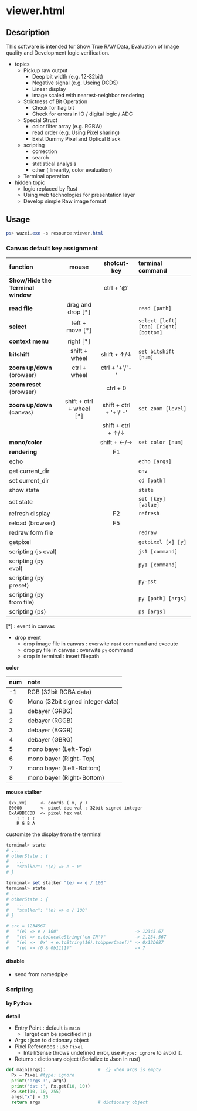 # viewer.html 

## Description

This software is intended for Show True RAW Data, Evaluation of Image quality and Development logic verification.

- topics
  - Pickup raw output
    - Deep bit width (e.g. 12-32bit)
    - Negative signal (e.g. Useing DCDS)
    - Linear display
    - image scaled with nearest-neighbor rendering
  - Strictness of Bit Operation
    - Check for flag bit  
    - Check for errors in IO / digital logic / ADC
  - Special Struct
    - color filter array (e.g. RGBW)
    - read order (e.g. Using Pixel sharing)
    - Exist Dummy Pixel and Optical Black
  - scripting
    - correction
    - search
    - statistical analysis
    - other ( linearity, color evaluation)
  - Terminal operation
- hidden topic
  - logic replaced by Rust
  - Using web technologies for presentation layer
  - Develop simple Raw image format

## Usage

```powershell
ps> wuzei.exe -s resource:viewer.html
```

### Canvas default key assignment

| function                          | mouse                    | shotcut-key            | terminal command |
| :--                               | :--:                     | :--:                   | :--              |
| **Show/Hide the Terminal window** |                          | ctrl + '@'             | |
| **read file**                     | drag and drop [*]        |                        | ```read [path]``` |
| **select**                        | left + move [*]          |                        | ```select [left] [top] [right] [bottom]``` |
| **context menu**                  | right [*]                |                        | |
| **bitshift**                      | shift + wheel            | shift + ↑/↓            | ```set bitshift [num]``` |
| **zoom up/down** (browser)        | ctrl + wheel             | ctrl + '+'/'-'         | |
| **zoom reset** (browser)          |                          | ctrl + 0               | |
| **zoom up/down** (canvas)         | shift + ctrl + wheel [*] | shift + ctrl + '+'/'-' | ```set zoom [level]``` |
|                                   |                          | shift + ctrl + ↑/↓     | |
| **mono/color**                    |                          | shift + ←/→            | ```set color [num]``` |
| **rendering**                     |                          | F1                     | |
| echo                              |                          |                        | ```echo [args]``` |
| get current_dir                   |                          |                        | ```env``` |
| set current_dir                   |                          |                        | ```cd [path]``` |
| show state                        |                          |                        | ```state``` |
| set state                         |                          |                        | ```set [key] [value]``` |
| refresh display                   |                          | F2                     | ```refresh``` |
| reload (browser)                  |                          | F5                     | |
| redraw form file                  |                          |                        | ```redraw``` |
| getpixel                          |                          |                        | ```getpixel [x] [y]``` |
| scripting (js eval)               |                          |                        | ```js1 [command]``` |
| scripting (py eval)               |                          |                        | ```py1 [command]``` |
| scripting (py preset)             |                          |                        | ```py-pst``` |
| scripting (py from file)          |                          |                        | ```py [path] [args]``` |
| scripting (ps)                    |                          |                        | ```ps [args]``` |

[*] : event in canvas

- drop event
  - drop image file in canvas : overwite ```read``` command and execute
  - drop py file in canvas : overwite ```py``` command
  - drop in terminal : insert filepath

**color**

| num | note                             |
| :-- | :--                              |
| -1  | RGB (32bit RGBA data)            |
|  0  | Mono (32bit signed integer data) |
|  1  | debayer (GRBG)                   | 
|  2  | debayer (RGGB)                   |
|  3  | debayer (BGGR)                   |
|  4  | debayer (GBRG)                   |
|  5  | mono bayer (Left-Top)            |
|  6  | mono bayer (Right-Top)           |
|  7  | mono bayer (Left-Bottom)         |
|  8  | mono bayer (Right-Bottom)        |

**mouse stalker**

```
 (xx,xx)     <- coords ( x, y )
 00000       <- pixel dec val : 32bit signed integer
 0xAABBCCDD  <- pixel hex val
    ↑ ↑ ↑ ↑
    R G B A
```

customize the display from the terminal

```powershell
terminal> state
# ...
# otherState : {
#   ...
#   "stalker": "(e) => e + 0"
# }

terminal> set stalker "(e) => e / 100"
terminal> state
# ...
# otherState : {
#   ...
#   "stalker": "(e) => e / 100"
# }

# src = 1234567
#   "(e) => e / 100"                             -> 12345.67
#   "(e) => e.toLocaleString('en-IN')"           -> 1,234,567
#   "(e) => '0x' + e.toString(16).toUpperCase()" -> 0x12D687
#   "(e) => (0 & 0b1111)"                        -> 7
```

#### disable

- send from namedpipe

### Scripting

#### by Python

**detail**

- Entry Point : default is ```main```
  - Target can be specified in js
- Args : json to dictionary object
- Pixel References : use ```Pixel```
  - IntelliSense throws undefined error, use ```#type: ignore``` to avoid it.
- Returns : dictionary object (Serialize to Json in rust)

```python
def main(args):                    #  {} when args is empty 
  Px = Pixel #type: ignore
  print('args :', args)
  print('dst :', Px.get(10, 10))
  Px.set(10, 10, 255)
  args["x"] = 10
  return args                      # dictionary object
```
